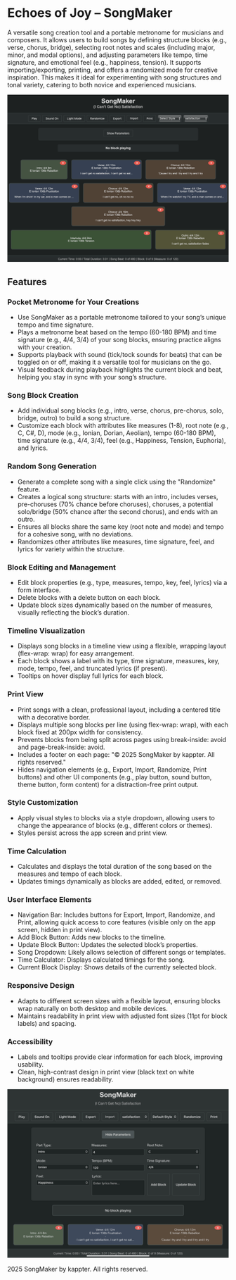 # Echoes of Joy – SongMaker

A versatile song creation tool and a portable metronome for musicians and composers. It allows users to build songs by defining structure blocks (e.g., verse, chorus, bridge), selecting root notes and scales (including major, minor, and modal options), and adjusting parameters like tempo, time signature, and emotional feel (e.g., happiness, tension). It supports importing/exporting, printing, and offers a randomized mode for creative inspiration. This makes it ideal for experimenting with song structures and tonal variety, catering to both novice and experienced musicians.

[![SongMaker](https://github.com/kappter/SongMaker/blob/main/tunepix.png?raw=true)](https://kappter.github.io/SongMaker/)

## Features

### Pocket Metronome for Your Creations

* Use SongMaker as a portable metronome tailored to your song’s unique tempo and time signature.
* Plays a metronome beat based on the tempo (60-180 BPM) and time signature (e.g., 4/4, 3/4) of your song blocks, ensuring practice aligns with your creation.
* Supports playback with sound (tick/tock sounds for beats) that can be toggled on or off, making it a versatile tool for musicians on the go.
* Visual feedback during playback highlights the current block and beat, helping you stay in sync with your song’s structure.
### Song Block Creation
* Add individual song blocks (e.g., intro, verse, chorus, pre-chorus, solo, bridge, outro) to build a song structure.
* Customize each block with attributes like measures (1-8), root note (e.g., C, C#, D), mode (e.g., Ionian, Dorian, Aeolian), tempo (60-180 BPM), time signature (e.g., 4/4, 3/4), feel (e.g., Happiness, Tension, Euphoria), and lyrics.
### Random Song Generation
* Generate a complete song with a single click using the "Randomize" feature.
* Creates a logical song structure: starts with an intro, includes verses, pre-choruses (70% chance before choruses), choruses, a potential solo/bridge (50% chance after the second chorus), and ends with an outro.
* Ensures all blocks share the same key (root note and mode) and tempo for a cohesive song, with no deviations.
* Randomizes other attributes like measures, time signature, feel, and lyrics for variety within the structure.
### Block Editing and Management
* Edit block properties (e.g., type, measures, tempo, key, feel, lyrics) via a form interface.
* Delete blocks with a delete button on each block.
* Update block sizes dynamically based on the number of measures, visually reflecting the block’s duration.
### Timeline Visualization
* Displays song blocks in a timeline view using a flexible, wrapping layout (flex-wrap: wrap) for easy arrangement.
* Each block shows a label with its type, time signature, measures, key, mode, tempo, feel, and truncated lyrics (if present).
* Tooltips on hover display full lyrics for each block.
### Print View
* Print songs with a clean, professional layout, including a centered title with a decorative border.
* Displays multiple song blocks per line (using flex-wrap: wrap), with each block fixed at 200px width for consistency.
* Prevents blocks from being split across pages using break-inside: avoid and page-break-inside: avoid.
* Includes a footer on each page: "© 2025 SongMaker by kappter. All rights reserved."
* Hides navigation elements (e.g., Export, Import, Randomize, Print buttons) and other UI components (e.g., play button, sound button, theme button, form content) for a distraction-free print output.
### Style Customization
* Apply visual styles to blocks via a style dropdown, allowing users to change the appearance of blocks (e.g., different colors or themes).
* Styles persist across the app screen and print view.
### Time Calculation
* Calculates and displays the total duration of the song based on the measures and tempo of each block.
* Updates timings dynamically as blocks are added, edited, or removed.
### User Interface Elements
* Navigation Bar: Includes buttons for Export, Import, Randomize, and Print, allowing quick access to core features (visible only on the app screen, hidden in print view).
* Add Block Button: Adds new blocks to the timeline.
* Update Block Button: Updates the selected block’s properties.
* Song Dropdown: Likely allows selection of different songs or templates.
* Time Calculator: Displays calculated timings for the song.
* Current Block Display: Shows details of the currently selected block.
### Responsive Design
* Adapts to different screen sizes with a flexible layout, ensuring blocks wrap naturally on both desktop and mobile devices.
* Maintains readability in print view with adjusted font sizes (11pt for block labels) and spacing.
### Accessibility
* Labels and tooltips provide clear information for each block, improving usability.
* Clean, high-contrast design in print view (black text on white background) ensures readability.

[![EditScreen](https://github.com/kappter/SongMaker/blob/main/hidePara.jpeg?raw=true)](https://kappter.github.io/SongMaker/)

 2025 SongMaker by kappter. All rights reserved.
